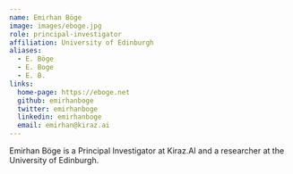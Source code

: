 ```yaml
---
name: Emirhan Böge
image: images/eboge.jpg
role: principal-investigator
affiliation: University of Edinburgh
aliases:
  - E. Böge
  - E. Boge
  - E. B.
links:
  home-page: https://eboge.net
  github: emirhanboge
  twitter: emirhanboge
  linkedin: emirhanboge
  email: emirhan@kiraz.ai
---
```


Emirhan Böge is a Principal Investigator at Kiraz.AI and a researcher at the University of Edinburgh.